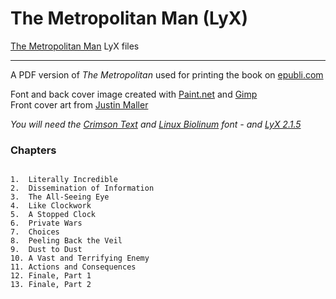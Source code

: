 The Metropolitan Man (LyX)
===============================

[The Metropolitan Man](https://www.fanfiction.net/s/10360716/1/) LyX files

----------

A PDF version of *The Metropolitan* used for printing the book on [epubli.com](https://www.epubli.de/)

Font and back cover image created with [Paint.net](http://www.getpaint.net/) and [Gimp](https://www.gimp.org/)  
Front cover art from [Justin Maller](http://justinmaller.com/wallpapers/)

*You will need the [Crimson Text](https://www.google.com/fonts/specimen/Crimson+Text) and [ Linux Biolinum](http://sourceforge.net/projects/linuxlibertine/?source=typ_redirect) font - and [LyX 2.1.5](http://www.lyx.org/)*

### Chapters
~~~

1.  Literally Incredible
2.  Dissemination of Information
3.  The All-Seeing Eye
4.  Like Clockwork
5.  A Stopped Clock
6.  Private Wars
7.  Choices
8.  Peeling Back the Veil
9.  Dust to Dust
10. A Vast and Terrifying Enemy
11. Actions and Consequences
12. Finale, Part 1
13. Finale, Part 2

~~~
